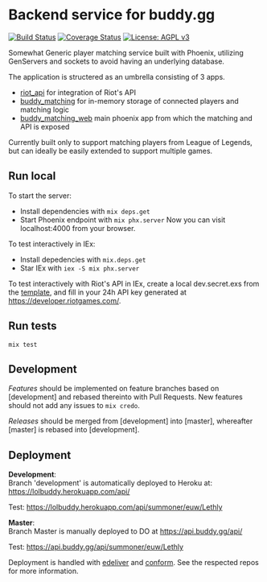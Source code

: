 # Backend service for buddy.gg
[![Build Status](https://travis-ci.org/BuddyGG/buddy_matching.png)](https://travis-ci.org/BuddyGG/buddy_matching)
[![Coverage Status](https://coveralls.io/repos/github/BuddyGG/buddy_matching/badge.svg?branch=master)](https://coveralls.io/github/BuddyGG/buddy_matching?branch=master)
[![License: AGPL v3](https://img.shields.io/badge/License-AGPL%20v3-blue.svg)](https://www.gnu.org/licenses/agpl-3.0)

Somewhat Generic player matching service built with Phoenix, utilizing GenServers and sockets to avoid having an underlying database. 

The application is structered as an umbrella consisting of 3 apps.
- [riot_api](/apps/riot_api) for integration of Riot's API
- [buddy_matching](apps/buddy_matching) for in-memory storage of connected players and matching logic
- [buddy_matching_web](apps/buddy_matching_web) main phoenix app from which the matching and API is exposed

Currently built only to support matching players from League of Legends, but can ideally be easily extended to support multiple games.

## Run local
To start the server:
- Install dependencies with `mix deps.get`
- Start Phoenix endpoint with `mix phx.server`
Now you can visit localhost:4000 from your browser.

To test interactively in IEx:
- Install depedencies with `mix.deps.get`
- Star IEx with `iex -S mix phx.server`

To test interactively with Riot's API in IEx, create a local dev.secret.exs from the [template](config/dev.secret.example.exs), and fill in your 24h API key generated at https://developer.riotgames.com/.
## Run tests
`mix test`

## Development
*Features* should be implemented on feature branches based on [development] and rebased thereinto with Pull Requests.
New features should not add any issues to `mix credo`.

*Releases* should be merged from [development] into [master], whereafter [master] is rebased into [development].

## Deployment
**Development**:  
Branch 'development' is automatically deployed to Heroku at: https://lolbuddy.herokuapp.com/api/  

Test: https://lolbuddy.herokuapp.com/api/summoner/euw/Lethly

**Master**:  
Branch Master is manually deployed to DO at https://api.buddy.gg/api/  

Test: https://api.buddy.gg/api/summoner/euw/Lethly 

Deployment is handled with [edeliver](https://github.com/edeliver/edeliver) and [conform](https://github.com/bitwalker/conform). See the respected repos for more information. 
